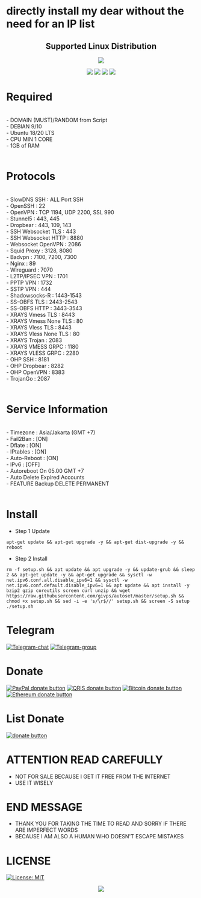 # directly install my dear without the need for an IP list
</p> 
<h2 align="center"> Supported Linux Distribution</h2>
<p align="center"><img src="https://d33wubrfki0l68.cloudfront.net/5911c43be3b1da526ed609e9c55783d9d0f6b066/9858b/assets/img/debian-ubuntu-hover.png"></p> 
<p align="center"><img src="https://img.shields.io/static/v1?style=for-the-badge&logo=debian&label=Debian%209&message=Stretch&color=purple"> <img src="https://img.shields.io/static/v1?style=for-the-badge&logo=debian&label=Debian%2010&message=Buster&color=purple">  <img src="https://img.shields.io/static/v1?style=for-the-badge&logo=ubuntu&label=Ubuntu%2018&message=Lts&color=red"> <img src="https://img.shields.io/static/v1?style=for-the-badge&logo=ubuntu&label=Ubuntu%2020&message=Lts&color=red">
</p>
</div>

# Required
<br>
- DOMAIN (MUST)/RANDOM from Script<br>
- DEBIAN 9/10<br>
- Ubuntu 18/20 LTS<br>
- CPU MIN 1 CORE<br>
- 1GB of RAM<br>
<br>

# Protocols
<br>
- SlowDNS SSH             : ALL Port SSH<br>
- OpenSSH                 : 22<br>
- OpenVPN                 : TCP 1194, UDP 2200, SSL 990<br>
- Stunnel5                : 443, 445<br>
- Dropbear                : 443, 109, 143<br>
- SSH Websocket TLS       : 443<br>
- SSH Websocket HTTP      : 8880<br>
- Websocket OpenVPN       : 2086<br>
- Squid Proxy             : 3128, 8080<br>
- Badvpn                  : 7100, 7200, 7300<br>
- Nginx                   : 89<br>
- Wireguard               : 7070<br>
- L2TP/IPSEC VPN          : 1701<br>
- PPTP VPN                : 1732<br>
- SSTP VPN                : 444<br>
- Shadowsocks-R           : 1443-1543<br>
- SS-OBFS TLS             : 2443-2543<br>
- SS-OBFS HTTP            : 3443-3543<br>
- XRAYS Vmess TLS         : 8443<br>
- XRAYS Vmess None TLS    : 80<br>
- XRAYS Vless TLS         : 8443<br>
- XRAYS Vless None TLS    : 80<br>
- XRAYS Trojan            : 2083<br>
- XRAYS VMESS GRPC        : 1180<br>
- XRAYS VLESS GRPC        : 2280<br>
- OHP SSH                 : 8181<br>
- OHP Dropbear            : 8282<br>
- OHP OpenVPN             : 8383<br>
- TrojanGo                : 2087<br>
<br>

# Service Information
<br>
- Timezone : Asia/Jakarta (GMT +7)<br>
- Fail2Ban : [ON]<br>
- Dflate : [ON]<br>
- IPtables : [ON]<br>
- Auto-Reboot : [ON]<br>
- IPv6 : [OFF]<br>
- Autoreboot On 05.00 GMT +7<br>
- Auto Delete Expired Accounts<br>
- FEATURE Backup DELETE PERMANENT<br>
<br>

# Install
- Step 1 Update
```
apt-get update && apt-get upgrade -y && apt-get dist-upgrade -y && reboot
```
- Step 2 Install
```
rm -f setup.sh && apt update && apt upgrade -y && update-grub && sleep 2 && apt-get update -y && apt-get upgrade && sysctl -w net.ipv6.conf.all.disable_ipv6=1 && sysctl -w net.ipv6.conf.default.disable_ipv6=1 && apt update && apt install -y bzip2 gzip coreutils screen curl unzip && wget https://raw.githubusercontent.com/givps/autoset/master/setup.sh && chmod +x setup.sh && sed -i -e 's/\r$//' setup.sh && screen -S setup ./setup.sh
```

# Telegram
[![Telegram-chat](https://img.shields.io/badge/Chat-Telegram-blue)](https://t.me/givpn/)
[![Telegram-group](https://img.shields.io/badge/Telegram-group-blue)](https://t.me/givpn_grup/)

# Donate
[![PayPal donate button](https://img.shields.io/badge/Donate-PayPal-yellow)](https://paypal.me/givpn11)
[![QRIS donate button](https://img.shields.io/badge/Donate-QRIS-red)](https://raw.githubusercontent.com/givpn/AutoScriptXray/master/image/qris-givpn.jpg)
[![Bitcoin donate button](https://img.shields.io/badge/Donate-Bitcoin-orange)](https://www.blockchain.com/explorer/addresses/btc/3BE1deCJcuykuTHMzmrmNYgN51E24Hix8i)
[![Ethereum donate button](https://img.shields.io/badge/Donate-Ethereum-blue)](https://www.blockchain.com/explorer/addresses/eth/0x3eb09df9a72e8e333e202116ff3eb348b3ebf554)
# List Donate
[![donate button](https://img.shields.io/badge/List-Donate-green)](https://github.com/givps/donate)
<!-- <a href="https://www.digitalocean.com/?refcode=8a474003bf18&utm_campaign=Referral_Invite&utm_medium=Referral_Program&utm_source=badge"><img src="https://web-platforms.sfo2.cdn.digitaloceanspaces.com/WWW/Badge%201.svg" alt="DigitalOcean Referral Badge" /></a> -->
# ATTENTION READ CAREFULLY
- NOT FOR SALE BECAUSE I GET IT FREE FROM THE INTERNET
- USE IT WISELY
# END MESSAGE
- THANK YOU FOR TAKING THE TIME TO READ AND SORRY IF THERE ARE IMPERFECT WORDS
- BECAUSE I AM ALSO A HUMAN WHO DOESN'T ESCAPE MISTAKES

# LICENSE
[![License: MIT](https://img.shields.io/badge/License-MIT-blue.svg)](https://opensource.org/licenses/MIT)

<p align="center">
  <a><img src="https://img.shields.io/badge/givpn-Autoset%202023-blue" style="max-width:200%;">
    </p>
